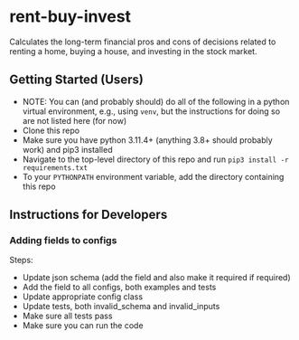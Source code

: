 # rent-buy-invest
Calculates the long-term financial pros and cons of decisions related to renting a home, buying a house, and investing in the stock market.

## Getting Started (Users)
- NOTE: You can (and probably should) do all of the following in a python virtual environment, e.g., using `venv`, but the instructions for doing so are not listed here (for now)
- Clone this repo
- Make sure you have python 3.11.4+ (anything 3.8+ should probably work) and pip3 installed
- Navigate to the top-level directory of this repo and run `pip3 install -r requirements.txt`
- To your `PYTHONPATH` environment variable, add the directory containing this repo

## Instructions for Developers

### Adding fields to configs
Steps:
- Update json schema (add the field and also make it required if required)
- Add the field to all configs, both examples and tests
- Update appropriate config class
- Update tests, both invalid_schema and invalid_inputs
- Make sure all tests pass
- Make sure you can run the code
